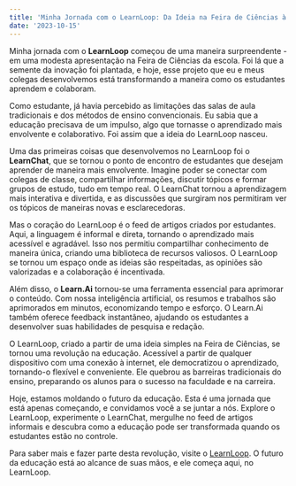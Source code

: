 ```yaml
---
title: 'Minha Jornada com o LearnLoop: Da Ideia na Feira de Ciências à Revolução na Educação'
date: '2023-10-15'
---
```



Minha jornada com o **LearnLoop** começou de uma maneira surpreendente - em uma modesta apresentação na Feira de Ciências da escola. Foi lá que a semente da inovação foi plantada, e hoje, esse projeto que eu e meus colegas desenvolvemos está transformando a maneira como os estudantes aprendem e colaboram.

Como estudante, já havia percebido as limitações das salas de aula tradicionais e dos métodos de ensino convencionais. Eu sabia que a educação precisava de um impulso, algo que tornasse o aprendizado mais envolvente e colaborativo. Foi assim que a ideia do LearnLoop nasceu.

Uma das primeiras coisas que desenvolvemos no LearnLoop foi o **LearnChat**, que se tornou o ponto de encontro de estudantes que desejam aprender de maneira mais envolvente. Imagine poder se conectar com colegas de classe, compartilhar informações, discutir tópicos e formar grupos de estudo, tudo em tempo real. O LearnChat tornou a aprendizagem mais interativa e divertida, e as discussões que surgiram nos permitiram ver os tópicos de maneiras novas e esclarecedoras.

Mas o coração do LearnLoop é o feed de artigos criados por estudantes. Aqui, a linguagem é informal e direta, tornando o aprendizado mais acessível e agradável. Isso nos permitiu compartilhar conhecimento de maneira única, criando uma biblioteca de recursos valiosos. O LearnLoop se tornou um espaço onde as ideias são respeitadas, as opiniões são valorizadas e a colaboração é incentivada.

Além disso, o **Learn.Ai** tornou-se uma ferramenta essencial para aprimorar o conteúdo. Com nossa inteligência artificial, os resumos e trabalhos são aprimorados em minutos, economizando tempo e esforço. O Learn.Ai também oferece feedback instantâneo, ajudando os estudantes a desenvolver suas habilidades de pesquisa e redação.

O LearnLoop, criado a partir de uma ideia simples na Feira de Ciências, se tornou uma revolução na educação. Acessível a partir de qualquer dispositivo com uma conexão à internet, ele democratizou o aprendizado, tornando-o flexível e conveniente. Ele quebrou as barreiras tradicionais do ensino, preparando os alunos para o sucesso na faculdade e na carreira.

Hoje, estamos moldando o futuro da educação. Esta é uma jornada que está apenas começando, e convidamos você a se juntar a nós. Explore o LearnLoop, experimente o LearnChat, mergulhe no feed de artigos informais e descubra como a educação pode ser transformada quando os estudantes estão no controle.

Para saber mais e fazer parte desta revolução, visite o [LearnLoop](https://learn-loop.guxtavodev.repl.co/feed). O futuro da educação está ao alcance de suas mãos, e ele começa aqui, no LearnLoop.